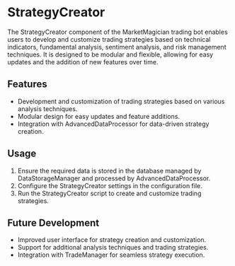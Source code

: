# StrategyCreator

The StrategyCreator component of the MarketMagician trading bot enables users to develop and customize trading strategies based on technical indicators, fundamental analysis, sentiment analysis, and risk management techniques. It is designed to be modular and flexible, allowing for easy updates and the addition of new features over time.

## Features

- Development and customization of trading strategies based on various analysis techniques.
- Modular design for easy updates and feature additions.
- Integration with AdvancedDataProcessor for data-driven strategy creation.

## Usage

1. Ensure the required data is stored in the database managed by DataStorageManager and processed by AdvancedDataProcessor.
2. Configure the StrategyCreator settings in the configuration file.
3. Run the StrategyCreator script to create and customize trading strategies.

## Future Development

- Improved user interface for strategy creation and customization.
- Support for additional analysis techniques and trading strategies.
- Integration with TradeManager for seamless strategy execution.
